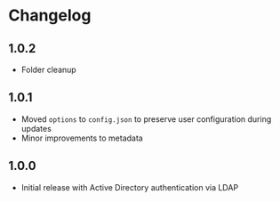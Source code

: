 # Changelog

## 1.0.2
- Folder cleanup

## 1.0.1
- Moved `options` to `config.json` to preserve user configuration during updates
- Minor improvements to metadata

## 1.0.0
- Initial release with Active Directory authentication via LDAP